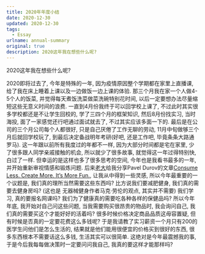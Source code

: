 ```yaml
---
title: 2020年年度小结
date: 2020-12-30
updated: 2020-12-30
tags:
  - Essay
urlname: annual-summary
original: true
description: 2020这年我在想些什么呢? 
---
```

2020这年我在想些什么呢? 
<!--more-->
2020即将过去了, 今年是特殊的一年, 因为疫情原因整个学期都在家里上直播课, 给了我在床上睡着上课以及一边做饭一边上课的体验. 那三个月我在家一个人做4-5个人的饭菜, 并觉得每天煮饭洗菜做菜洗碗特别花时间, 以后一定要想办法尽量缩短这些无意义时间的浪费. 一直到4月份我终于可以回学校上课了, 不过此时其实很多学校都还是不让学生回校的, 学了三四个月的框架知识, 然后8月份找实习, 当时海投, 面了一家感觉还行吧通过面试就去了, 不过其实应该多面一下的. 最后是在公司的三个月公司每个人都很好, 只是自己厌倦了工作无聊的劳动, 11月中旬做够三个月后就回学校玩了, 到最后决定备战明年考研(好吧, 还是工作吧, 毕竟条条大路通罗马). 
这一年跟以前所有我度过的年都不一样, 因为大部分时间都是宅在家里, 少了很多跟人同学亲戚接触的机会, 所以就少了很多故事, 就觉得这一年过得特别快, 白过了一样. 但幸运的是这样也多了很多思考的空间, 今年也是我看书最多的一年, 并开始重新审视情感和锻炼问题. 后来[老大](https://vincent1q84.github.io/)给我分享Pavel Durov的文章[Consume Less. Create More. It’s More Fun.](https://telegra.ph/Consume-Less-Create-More-Its-More-Fun-12-04), 让我从中得到一些灵感, 所以今年最重要的一个议题是, 我们真的理所当然需要这些东西吗? 比方说我们要减肥健身, 我们真的需要去健身房吗? (这也是 无器械健身作者马克·劳伦的观点, 其实并不需要) 我们学习, 真的要报名网课吗? 我们为了健康真的需要吃各种各样的保健品吗? 所以今年年底, 我开始对自己问这些问题, 当我需要购买很昂贵的物品时, 我会询问自己, 我们真的需要买这个才能好好的活着吗? 很多时候价格决定商品品质这毋容置疑, 但有时候是否真的一定要花费这么多钱呢? 于是我请教了实习薪资一个月只有200的医学生问他们是怎么生活的, 结果就是他们能用很便宜的价格买到很好的东西, 很多东西根本不需要话这么多钱, 生活其实可以很简单. 这绝对是今年最震撼我的事, 于是今后我每每做决策时一定要问问我自己, 我真的要这样才能那样吗? 